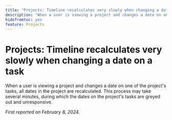 ```yaml
---
title: "Projects: Timeline recalculates very slowly when changing a date on a task"
description: "When a user is viewing a project and changes a date on one of the project's tasks, all dates in the project are recalculated. This process may take several minutes, during which the dates on the project's tasks are greyed out and unresponsive."
hidefromtoc: yes
feature: Projects
---
```


# Projects: Timeline recalculates very slowly when changing a date on a task

When a user is viewing a project and changes a date on one of the project's tasks, all dates in the project are recalculated. This process may take several minutes, during which the dates on the project's tasks are greyed out and unresponsive.

_First reported on February 8, 2024._
